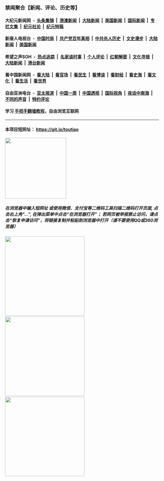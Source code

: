 ### 禁闻聚合【新闻、评论、历史等】

#### 大纪元新闻网 &nbsp;-&nbsp; [头条集锦](indexes/E头条集锦.md?t=03060402) &nbsp;|&nbsp; [港澳新闻](indexes/E港澳新闻.md?t=03060402)  &nbsp;|&nbsp; [大陆新闻](indexes/E大陆新闻.md?t=03060402) &nbsp;|&nbsp; [美国新闻](indexes/E美国新闻.md?t=03060402) &nbsp;|&nbsp; [国际新闻](indexes/E国际新闻.md?t=03060402) &nbsp;|&nbsp; [专栏文集](indexes/E专栏文集.md?t=03060402) &nbsp;|&nbsp; [纪元社论](indexes/E纪元社论.md?t=03060402) &nbsp;|&nbsp; [纪元特稿](indexes/E纪元特稿.md?t=03060402) 

#### 新唐人电视台 &nbsp;-&nbsp; [中国时局](indexes/N中国时局.md?t=03060402) &nbsp;|&nbsp; [共产党百年真相](indexes/N共产党百年真相.md?t=03060402) &nbsp;|&nbsp; [中共杀人历史](indexes/N中共杀人历史.md?t=03060402) &nbsp;|&nbsp; [文史漫步](indexes/N文史漫步.md?t=03060402) &nbsp;|&nbsp; [大陆新闻](indexes/N大陆新闻.md?t=03060402) &nbsp;|&nbsp; [美国新闻](indexes/N美国新闻.md?t=03060402)

#### 希望之声SOH &nbsp;-&nbsp; [热点追踪](indexes/H热点追踪.md?t=03060402) &nbsp;|&nbsp; [名家谈时事](indexes/H名家谈时事.md?t=03060402) &nbsp;|&nbsp; [个人评论](indexes/H个人评论.md?t=03060402)  &nbsp;|&nbsp; [红朝解密](indexes/H红朝解密.md?t=03060402) &nbsp;|&nbsp; [文化寻根](indexes/H文化寻根.md?t=03060402) &nbsp;|&nbsp; [大陆新闻](indexes/H大陆新闻.md?t=03060402) &nbsp;|&nbsp; [港台新闻](indexes/H港台新闻.md?t=03060402)

#### 看中国新闻网 &nbsp;-&nbsp; [看大陆](indexes/S看大陆.md?t=03060402) &nbsp;|&nbsp; [看官场](indexes/S看官场.md?t=03060402) &nbsp;|&nbsp; [看民生](indexes/S看民生.md?t=03060402)  &nbsp;|&nbsp; [看博谈](indexes/S看博谈.md?t=03060402) &nbsp;|&nbsp; [看财经](indexes/S看财经.md?t=03060402) &nbsp;|&nbsp; [看史海](indexes/S看史海.md?t=03060402) &nbsp;|&nbsp; [看文化](indexes/S看文化.md?t=03060402) &nbsp;|&nbsp; [看生活](indexes/S看生活.md?t=03060402) &nbsp;|&nbsp; [看世界](indexes/S看世界.md?t=03060402)

#### 自由亚洲电台 &nbsp;-&nbsp; [亚太报道](indexes/R亚太报道.md?t=03060402) &nbsp;|&nbsp; [中国一周](indexes/R中国一周.md?t=03060402) &nbsp;|&nbsp; [中国透视](indexes/R中国透视.md?t=03060402)  &nbsp;|&nbsp; [国际视角](indexes/R国际视角.md?t=03060402) &nbsp;|&nbsp; [夜话中南海](indexes/R夜话中南海.md?t=03060402) &nbsp;|&nbsp; [不同的声音](indexes/R不同的声音.md?t=03060402) &nbsp;|&nbsp; [特约评论](indexes/R特约评论.md?t=03060402)

#### 学习 [手把手翻墙教程](https://github.com/gfw-breaker/guides/wiki)，自由浏览互联网

----

#### 本项目短网址： https://git.io/toutiao
<img src="https://raw.githubusercontent.com/gfw-breaker/banned-news/master/scripts/img/qr.png" width="200px"/>  

##### 在浏览器中输入短网址 或使用微信、支付宝等二维码工具扫描二维码打开页面, 点击右上角"...", 在弹出菜单中点击“在浏览器打开”； 若网页被举报禁止访问，请点击“恢复申请访问”，将链接复制并粘贴到浏览器中打开（请不要使用QQ或360浏览器）

<img src="https://raw.githubusercontent.com/gfw-breaker/banned-news/master/scripts/img/1.png" width="260px"/> &nbsp; <img src="https://raw.githubusercontent.com/gfw-breaker/banned-news/master/scripts/img/2.png" width="260px"/> &nbsp; <img src="https://raw.githubusercontent.com/gfw-breaker/banned-news/master/scripts/img/3.png" width="260px"/>
